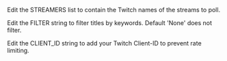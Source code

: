 Edit the STREAMERS list to contain the Twitch names of the streams to poll.

Edit the FILTER string to filter titles by keywords. Default 'None' does not filter.

Edit the CLIENT_ID string to add your Twitch Client-ID to prevent rate limiting.